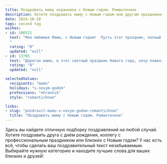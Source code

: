 ```yaml
---
title: Поздравить маму охранника с Новым годом. Романтичное
description: Хотите поздравить маму с Новым годом или другим праздником? Наш ИИ создаст незабываемое поздравление, а вы обязательно выделитесь среди других.  
date: 2024-10-28
tags: second tag
wishes:
- id: 106521
  text: "Моя любимая Мама, с Новым годом!  Пусть этот праздник, полный волшебства и света, станет для тебя таким же тёплым и уютным, как твои объятия.  Пусть каждый миг этого года будет наполнен радостью, спокойствием и любовью.  Ты – мой ангел-хранитель, мой тихий герой, мой верный защитник, даже если твоя профессия охранник – ты всегда хранишь самое дорогое – нашу семью. Спасибо тебе за все, за твою верную любовь и заботу.  Пусть Новый год исполнит все твои самые сокровенные желания!  Я тебя люблю!
  "
  rating: "0"
  updated: "null"
- id: 13705
  text: "Дорогая мама, в этот светлый праздник Нового года, хочу пожелать тебе мирного неба над головой и тепла в душе. Пусть твоя профессия охранника дарит не только спокойствие, но и чувство уверенности в завтрашнем дне. Пусть каждый новый день приносит тебе радость и новые приятные воспоминания. С Новым годом, мама! Твоя любовь и забота всегда будут моим самым надежным оружием в жизни. Люблю тебя!"
  rating: "0"
  updated: "null"

selectedValues:
  recipients: "mamu"
  holidays: "s-novym-godom"
  professions: "ohrannik"
  style: "romantichnoe"

links:
- slug: "pozdravit-mamu-s-novym-godom-romantichnoe"
  title: "Поздравить маму с Новым годом. Романтичное"
---
```


Здесь вы найдете отличную подборку поздравлений на любой случай.
Хотите поздравить друга с днём рождения, коллегу с профессиональным праздником или близких с Новым годом? У нас есть всё, чтобы сделать ваш поздравительный текст незабываемым. Выбирайте нужную категорию и находите лучшие слова для ваших близких и друзей!
